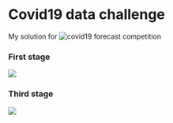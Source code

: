 # Covid19 data challenge
My solution for ![covid19 forecast competition](ods.ai/competitions/sberbank-covid19-forecast)
### First stage
![](https://sun9-26.userapi.com/c857024/v857024599/134c92/AVkny8jARF8.jpg)
### Third stage
![](https://sun9-15.userapi.com/c857024/v857024599/134c89/flTbHsqyGNo.jpg)
